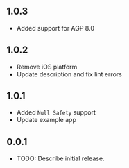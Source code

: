 ## 1.0.3
* Added support for AGP 8.0

## 1.0.2
* Remove iOS platform
* Update description and fix lint errors

## 1.0.1
* Added `Null Safety` support
* Update example app

## 0.0.1
* TODO: Describe initial release.
